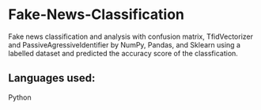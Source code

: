 # Fake-News-Classification
Fake news classification and analysis with confusion matrix, TfidVectorizer and PassiveAgressiveIdentifier by NumPy, Pandas, and Sklearn using a labelled dataset and predicted the accuracy score of the classfication.

## Languages used:
Python
